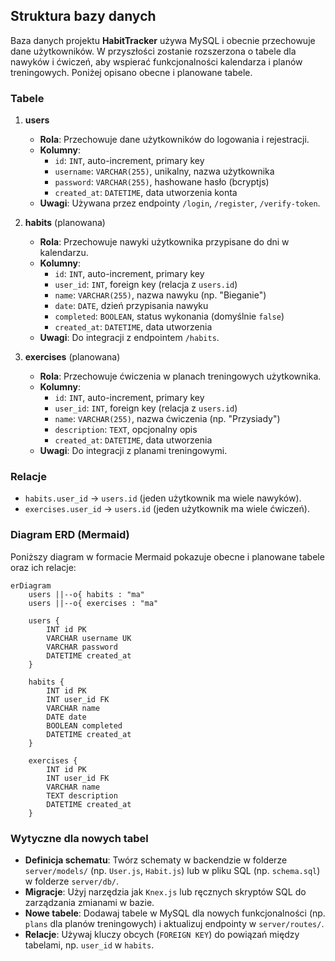 ## Struktura bazy danych

Baza danych projektu **HabitTracker** używa MySQL i obecnie przechowuje dane użytkowników. W przyszłości zostanie rozszerzona o tabele dla nawyków i ćwiczeń, aby wspierać funkcjonalności kalendarza i planów treningowych. Poniżej opisano obecne i planowane tabele.

### Tabele

1. **users**
   - **Rola**: Przechowuje dane użytkowników do logowania i rejestracji.
   - **Kolumny**:
     - `id`: `INT`, auto-increment, primary key
     - `username`: `VARCHAR(255)`, unikalny, nazwa użytkownika
     - `password`: `VARCHAR(255)`, hashowane hasło (bcryptjs)
     - `created_at`: `DATETIME`, data utworzenia konta
   - **Uwagi**: Używana przez endpointy `/login`, `/register`, `/verify-token`.

2. **habits** (planowana)
   - **Rola**: Przechowuje nawyki użytkownika przypisane do dni w kalendarzu.
   - **Kolumny**:
     - `id`: `INT`, auto-increment, primary key
     - `user_id`: `INT`, foreign key (relacja z `users.id`)
     - `name`: `VARCHAR(255)`, nazwa nawyku (np. "Bieganie")
     - `date`: `DATE`, dzień przypisania nawyku
     - `completed`: `BOOLEAN`, status wykonania (domyślnie `false`)
     - `created_at`: `DATETIME`, data utworzenia
   - **Uwagi**: Do integracji z endpointem `/habits`.

3. **exercises** (planowana)
   - **Rola**: Przechowuje ćwiczenia w planach treningowych użytkownika.
   - **Kolumny**:
     - `id`: `INT`, auto-increment, primary key
     - `user_id`: `INT`, foreign key (relacja z `users.id`)
     - `name`: `VARCHAR(255)`, nazwa ćwiczenia (np. "Przysiady")
     - `description`: `TEXT`, opcjonalny opis
     - `created_at`: `DATETIME`, data utworzenia
   - **Uwagi**: Do integracji z planami treningowymi.

### Relacje
- `habits.user_id` → `users.id` (jeden użytkownik ma wiele nawyków).
- `exercises.user_id` → `users.id` (jeden użytkownik ma wiele ćwiczeń).

### Diagram ERD (Mermaid)
Poniższy diagram w formacie Mermaid pokazuje obecne i planowane tabele oraz ich relacje:

```mermaid
erDiagram
    users ||--o{ habits : "ma"
    users ||--o{ exercises : "ma"
    
    users {
        INT id PK
        VARCHAR username UK
        VARCHAR password
        DATETIME created_at
    }
    
    habits {
        INT id PK
        INT user_id FK
        VARCHAR name
        DATE date
        BOOLEAN completed
        DATETIME created_at
    }
    
    exercises {
        INT id PK
        INT user_id FK
        VARCHAR name
        TEXT description
        DATETIME created_at
    }
```

### Wytyczne dla nowych tabel
- **Definicja schematu**: Twórz schematy w backendzie w folderze `server/models/` (np. `User.js`, `Habit.js`) lub w pliku SQL (np. `schema.sql`) w folderze `server/db/`.
- **Migracje**: Użyj narzędzia jak `Knex.js` lub ręcznych skryptów SQL do zarządzania zmianami w bazie.
- **Nowe tabele**: Dodawaj tabele w MySQL dla nowych funkcjonalności (np. `plans` dla planów treningowych) i aktualizuj endpointy w `server/routes/`.
- **Relacje**: Używaj kluczy obcych (`FOREIGN KEY`) do powiązań między tabelami, np. `user_id` w `habits`.